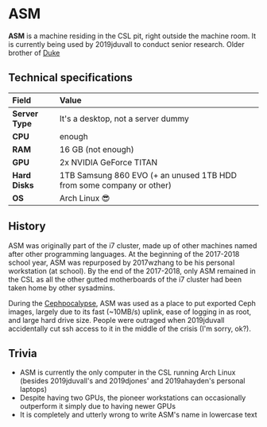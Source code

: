 # ASM

**ASM** is a machine residing in the CSL pit, right outside the machine room. It is currently being used by 2019jduvall to conduct senior research. Older brother of [Duke](duke.md)

## Technical specifications

| Field | Value |
| :---- | :---- |
| **Server Type** | It's a desktop, not a server dummy |
| **CPU** | enough |
| **RAM** | 16 GB  (not enough) |
| **GPU** | 2x NVIDIA GeForce TITAN |
| **Hard Disks** | 1TB Samsung 860 EVO (+ an unused 1TB HDD from some company or other) |
| **OS** | Arch Linux 😎 |

## History

ASM was originally part of the i7 cluster, made up of other machines named after other programming languages. At the beginning of the 2017-2018 school year, ASM was repurposed by 2017wzhang to be his personal workstation (at school). By the end of the 2017-2018, only ASM remained in the CSL as all the other gutted motherboards of the i7 cluster had been taken home by other sysadmins.

During the [Cephpocalypse](../history/2018-cephpocalypse.md), ASM was used as a place to put exported Ceph images, largely due to its fast (~10MB/s) uplink, ease of logging in as root, and large hard drive size. People were outraged when 2019jduvall accidentally cut ssh access to it in the middle of the crisis (I'm sorry, ok?).

## Trivia
* ASM is currently the only computer in the CSL running Arch Linux (besides 2019jduvall's and 2019djones' and 2019ahayden's personal laptops)
* Despite having two GPUs, the pioneer workstations can occasionally outperform it simply due to having newer GPUs
* It is completely and utterly wrong to write ASM's name in lowercase text
